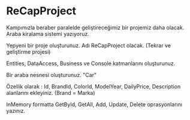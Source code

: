 # ReCapProject

Kampımızla beraber paralelde geliştireceğimiz bir projemiz daha olacak. Araba kiralama sistemi yazıyoruz.

Yepyeni bir proje oluşturunuz. Adı ReCapProject olacak. (Tekrar ve geliştirme projesi)

Entities, DataAccess, Business ve Console katmanlarını oluşturunuz.

Bir araba nesnesi oluşturunuz. "Car"

Özellik olarak : Id, BrandId, ColorId, ModelYear, DailyPrice, Description alanlarını ekleyiniz. (Brand = Marka)

InMemory formatta GetById, GetAll, Add, Update, Delete oprasyonlarını yazınız.
